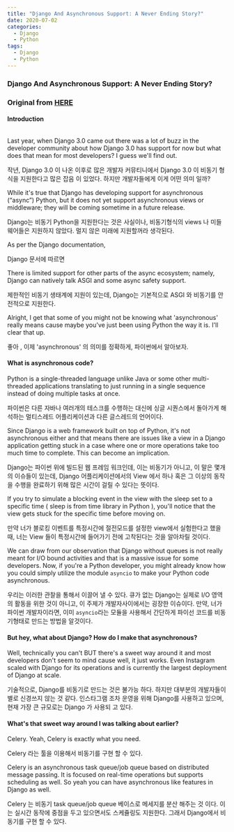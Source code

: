 ```yaml
---
title: "Django And Asynchronous Support: A Never Ending Story?"
date: 2020-07-02
categories:
  - Django
  - Python
tags:
  - Django
  - Python
---
```


### Django And Asynchronous Support: A Never Ending Story?
### Original from [HERE](https://hackernoon.com/django-and-asynchronous-support-a-never-ending-story-q0233uls) 

#### Introduction

<img src="{{ bradykim7.github.io }}/assets/images/2020/07/p1.jpg" alt="">

Last year, when Django 3.0 came out there was a lot of buzz in the developer community about how Django 3.0 has support for now but what does that mean for most developers? I guess we'll find out.

작년, Django 3.0 이 나온 이후로 많은 개발자 커뮤티니에서 Django 3.0 이 비동기 형식을 지원한다고 많은 잡음 이 있었다. 하지만 개발자들에게 이게 어떤 의미 일까?

While it's true that Django has developing support for asynchronous (“async”) Python, but it does not yet support asynchronous views or middleware; they will be coming sometime in a future release.

Django는 비동기 Python을 지원한다는 것은 사실이나, 비동기형식의 views 나 미들웨어들은 지원하지 않았다. 멀지 않은 미래에 지원할꺼라 생각된다.

As per the Django documentation,

Django 문서에 따르면

There is limited support for other parts of the async ecosystem; namely, Django can natively talk ASGI and some async safety support.

제한적인 비동기 생태계에 지원이 있는데, Django는 기본적으로 ASGI 와 비동기를 안전적으로 지원한다.

Alright, I get that some of you might not be knowing what 'asynchronous' really means cause maybe you've just been using Python the way it is. I'll clear that up.

좋아 , 이제 'asynchronous' 의 의미를 정확하게, 파이썬에서 알아보자.

#### What is asynchronous code?

Python is a single-threaded language unlike Java or some other multi-threaded applications translating to just running in a single sequence instead of doing multiple tasks at once.

파이썬은 다른 자바나 여러개의 테스크를 수행하는 대신에 싱글 시퀀스에서 돌아가게 해석하는 멀티스레드 어플리케이션과 다른 글스레드의 언어이다.

Since Django is a web framework built on top of Python, it's not asynchronous either and that means there are issues like a view in a Django application 
getting stuck in a case where one or more operations take too much time to complete. This can become an implication.

Django는 파이썬 위에 빌드된 웹 프레임 워크인데, 이는 비동기가 아니고, 이 말은 몇개의 이슈들이 있는데, Django 어플리케이션에서의 View 에서 하나 혹은 그 이상의 동작을 수행을 완료하기 위해 많은 시간이 걸릴 수 있다는 뜻이다.

If you try to simulate a blocking event in the view with the sleep set to a specific time ( sleep is from time library in Python ),
 you'll notice that the view gets stuck for the specific time before moving on.

만약 너가 블로킹 이벤트를 특정시간에 절전모드를 설정한 view에서 실험한다고 했을때, 너는 View 들이 특정시간에 들어가기 전에 고착된다는 것을 알아차릴 것이다.

We can draw from our observation that Django without queues is not really meant for I/O bound activities and that is a massive issue for some developers. 
Now, if you're a Python developer, you might already know how you could simply utilize the module `asyncio` to make your Python code asynchronous.

우리는 이러한 관찰을 통해서 이끌어 낼 수 있다. 큐가 없는 Django는 실제로 I/O 영역의 활동을 위한 것이 아니고, 이 주제가 개발자사이에서는 굉장한 이슈이다.
만약, 너가 파이썬 개발자이라면, 이미 `asyncio`라는 모듈을 사용해서 간단하게 파이선 코드를 비동기형태로 만드는 방법을 알것이다.

#### But hey, what about Django? How do I make that asynchronous?

Well, technically you can't BUT there's a sweet way around it and most developers don't seem to mind cause well, it just works. 
Even Instagram scaled with Django for its operations and is currently the largest deployment of Django at scale.

기술적으로, Django를 비동기로 만드는 것은 불가능 하다. 하지만 대부분의 개발자들이 별로 신경쓰지 않는 것 같다. 
인스타그램 조차 운영을 위해 Django를 사용하고 있으며, 현재 가장 큰 규모로는 Django 가 사용되 고 있다.

#### What's that sweet way around I was talking about earlier?

Celery. Yeah, Celery is exactly what you need.

Celery 라는 툴을 이용해서 비동기를 구현 할 수 있다.

Celery is an asynchronous task queue/job queue based on distributed message passing. It is focused on real-time operations but supports scheduling as well. 
So yeah you can have asynchronous like features in Django as well.

Celery 는 비동기 task queue/job queue 베이스로 메세지를 분산 해주는 것 이다. 이는 실시간 동작에 중점을 두고 있으면서도 스케쥴링도 지원한다. 그래서  Django에서 비동기를 구현 할 수 있다.
